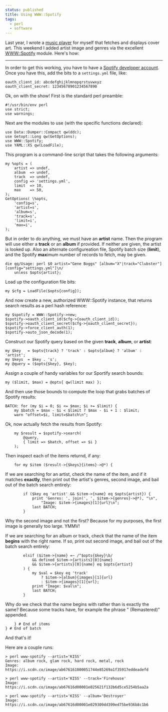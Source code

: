 ```yaml
---
status: published
title: Using WWW::Spotify
tags:
  - perl
  - software
---
```


Last year, I wrote a [music player](https://github.com/ology/audio-player) for myself that fetches and displays cover art. This weekend I added artist image and genres via the excellent [WWW::Spotify](https://metacpan.org/pod/WWW::Spotify) module. Here's how:

---

In order to get this working, you have to have a [Spotify developer account](https://developer.spotify.com/dashboard/). Once you have this, add the bits to a `settings.yml` file, like:

    oauth_client_id: abcdefghijklmnopqrstuvwxyz
    oauth_client_secret: 12345678901234567890

Ok, on with the show!  First is the standard perl preamble:

    #!/usr/bin/env perl
    use strict;
    use warnings;

Next are the modules to use (with the specific functions declared):

    use Data::Dumper::Compact qw(ddc);
    use Getopt::Long qw(GetOptions);
    use WWW::Spotify;
    use YAML::XS qw(LoadFile);

This program is a command-line script that takes the following arguments:

    my %opts = (
        artist => undef,
        album  => undef,
        track  => undef,
        config => 'settings.yml',
        limit  => 10,
        max    => 50,
    );
    GetOptions( \%opts,
        'config=s',
        'artist=s',
        'album=s',
        'track=s',
        'limit=i',
        'max=i',
    );

But in order to do anything, we must have an **artist** name. Then the program will use either a **track** or an **album** if provided. If neither are given, the artist is looked up. Also an alternate configureation file, Spotify batch size (**limit**), and the Spotify **max**imum number of records to fetch, may be given.

    die qq/Usage: perl $0 artist="Gene Boggs" [album="X"|track="Clubster"] [config="settings.yml"]\n/
        unless $opts{artist};

Load up the configuration file bits:

    my $cfg = LoadFile($opts{config});

And now create a new, authorized WWW::Spotify instance, that returns search results as a perl hash reference:

    my $spotify = WWW::Spotify->new;
    $spotify->oauth_client_id($cfg->{oauth_client_id});
    $spotify->oauth_client_secret($cfg->{oauth_client_secret});
    $spotify->force_client_auth(1);
    $spotify->auto_json_decode(1);

Construct our Spotify query based on the given **track**, **album**, or **artist**:

    my $key   = $opts{track} ? 'track' : $opts{album} ? 'album' : 'artist';
    my $keys  = $key . 's';
    my @query = ($opts{$key}, $key);

Assign a couple of handy variables for our Sportify search bounds:

    my ($limit, $max) = @opts{ qw(limit max) };

And then use those bounds to compute the loop that grabs batches of Spotify results:

    BATCH: for (my $i = 0; $i <= $max; $i += $limit) {
        my $batch = $max - $i < $limit ? $max - $i + 1 : $limit;
        warn "offset=$i, limit=$batch\n";

Ok, now actually fetch the results from Spotify:

        my $result = $spotify->search(
            @query,
            { limit => $batch, offset => $i }
        );

Then inspect each of the items returnd, if any:

        for my $item ($result->{$keys}{items}->@*) {

If we are searching for an artist, check the name of the item, and if it matches __exactly__, then print out the artist's genres, second image, and bail out of the batch search entirely:

            if ($key eq 'artist' && $item->{name} eq $opts{artist}) {
                print 'Genres: ', join(', ', $item->{genres}->@*), "\n",
                    "Image: $item->{images}[1]{url}\n";
                last BATCH;
            }

Why the second image and not the first? Because for my purposes, the first image is generally too large. YMMV!

If we are searching for an album or track, check that the name of the item __begins__ with the right name. If so, print out second image, and bail out of the batch search entirely:

            elsif ($item->{name} =~ /^$opts{$key}\b/
                && defined $item->{artists}[0]{name}
                && $item->{artists}[0]{name} eq $opts{artist}
            ) {
                my $val = $key eq 'track'
                    ? $item->{album}{images}[1]{url}
                    : $item->{images}[1]{url};
                print "Image: $val\n";
                last BATCH;
            }

Why do we check that the name begins with rather than is exactly the same? Because some tracks have, for example the phrase " (Remastered)" appended.

        } # End of items
    } # End of batch

And that's it!

Here are a couple runs:

    > perl www-spotify --artist='KISS'
    Genres: album rock, glam rock, hard rock, metal, rock
    Image: https://i.scdn.co/image/ab676161000051744e85269a1f35917eddeadefd

    > perl www-spotify --artist='KISS' --track='Firehouse'
    Image: https://i.scdn.co/image/ab67616d00001e025621f132b6d5ce5254b5aa2a

    > perl www-spotify --artist='KISS' --album='Destroyer'
    Image: https://i.scdn.co/image/ab67616d00001e029309dd399ed75be936b8c1b6

